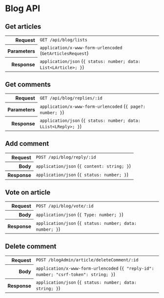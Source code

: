 # Blog API

## Get articles

<table>
  <tr>
    <th align="right">Request</th>
    <td><code>GET /api/blog/lists</code></td>
  </tr>
  <tr>
    <th align="right">Parameters</th>
    <td><code>application/x-www-form-urlencoded</code> (<code>GetArticlesRequest</code>)</td>
  </tr>
  <tr>
    <th align="right">Response</th>
    <td><code>application/json</code> (<code>{ status: number; data: List&lt;LArticle&gt;; }</code>)</td>
  </tr>
</table>

## Get comments

<table>
  <tr>
    <th align="right">Request</th>
    <td><code>GET /api/blog/replies/:id</code></td>
  </tr>
  <tr>
    <th align="right">Parameters</th>
    <td><code>application/x-www-form-urlencoded</code> (<code>{ page?: number; }</code>)</td>
  </tr>
  <tr>
    <th align="right">Response</th>
    <td><code>application/json</code> (<code>{ status: number; data: LList&lt;LReply&gt;; }</code>)</td>
  </tr>
</table>

## Add comment

<table>
  <tr>
    <th align="right">Request</th>
    <td><code>POST /api/blog/reply/:id</code></td>
  </tr>
  <tr>
    <th align="right">Body</th>
    <td><code>application/json</code> (<code>{ content: string; }</code>)</td>
  </tr>
  <tr>
    <th align="right">Response</th>
    <td><code>application/json</code> (<code>{ status: number; }</code>)</td>
  </tr>
</table>

## Vote on article

<table>
  <tr>
    <th align="right">Request</th>
    <td><code>POST /api/blog/vote/:id</code></td>
  </tr>
  <tr>
    <th align="right">Body</th>
    <td><code>application/json</code> (<code>{ Type: number; }</code>)</td>
  </tr>
  <tr>
    <th align="right">Response</th>
    <td><code>application/json</code> (<code>{ status: number; data: number; }</code>)</td>
  </tr>
</table>

## Delete comment

<table>
  <tr>
    <th align="right">Request</th>
    <td><code>POST /blogAdmin/article/deleteComment/:id</code></td>
  </tr>
  <tr>
    <th align="right">Body</th>
    <td><code>application/x-www-form-urlencoded</code> (<code>{ "reply-id": number; "csrf-token": string; }</code>)</td>
  </tr>
  <tr>
    <th align="right">Response</th>
    <td><code>application/json</code> (<code>{ status: number; data: string; }</code>)</td>
  </tr>
</table>
